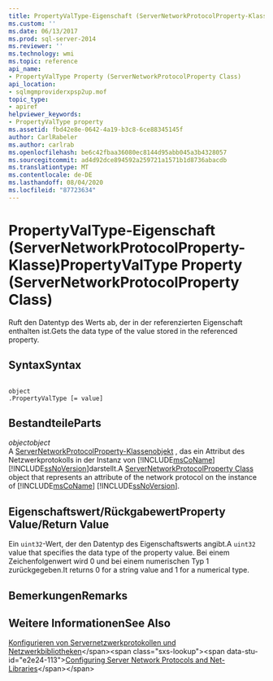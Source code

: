 ```yaml
---
title: PropertyValType-Eigenschaft (ServerNetworkProtocolProperty-Klasse) | Microsoft-Dokumentation
ms.custom: ''
ms.date: 06/13/2017
ms.prod: sql-server-2014
ms.reviewer: ''
ms.technology: wmi
ms.topic: reference
api_name:
- PropertyValType Property (ServerNetworkProtocolProperty Class)
api_location:
- sqlmgmproviderxpsp2up.mof
topic_type:
- apiref
helpviewer_keywords:
- PropertyValType property
ms.assetid: fbd42e8e-0642-4a19-b3c8-6ce88345145f
author: CarlRabeler
ms.author: carlrab
ms.openlocfilehash: be6c42fbaa36080ec8144d95abb045a3b4328057
ms.sourcegitcommit: ad4d92dce894592a259721a1571b1d8736abacdb
ms.translationtype: MT
ms.contentlocale: de-DE
ms.lasthandoff: 08/04/2020
ms.locfileid: "87723634"
---
```

# <a name="propertyvaltype-property-servernetworkprotocolproperty-class"></a><span data-ttu-id="e2e24-102">PropertyValType-Eigenschaft (ServerNetworkProtocolProperty-Klasse)</span><span class="sxs-lookup"><span data-stu-id="e2e24-102">PropertyValType Property (ServerNetworkProtocolProperty Class)</span></span>
  <span data-ttu-id="e2e24-103">Ruft den Datentyp des Werts ab, der in der referenzierten Eigenschaft enthalten ist.</span><span class="sxs-lookup"><span data-stu-id="e2e24-103">Gets the data type of the value stored in the referenced property.</span></span>  
  
## <a name="syntax"></a><span data-ttu-id="e2e24-104">Syntax</span><span class="sxs-lookup"><span data-stu-id="e2e24-104">Syntax</span></span>  
  
```  
  
object  
.PropertyValType [= value]  
```  
  
## <a name="parts"></a><span data-ttu-id="e2e24-105">Bestandteile</span><span class="sxs-lookup"><span data-stu-id="e2e24-105">Parts</span></span>  
 <span data-ttu-id="e2e24-106">*object*</span><span class="sxs-lookup"><span data-stu-id="e2e24-106">*object*</span></span>  
 <span data-ttu-id="e2e24-107">A [ServerNetworkProtocolProperty-Klassenobjekt](servernetworkprotocolproperty-class.md) , das ein Attribut des Netzwerkprotokolls in der Instanz von [!INCLUDE[msCoName](../../../includes/msconame-md.md)] [!INCLUDE[ssNoVersion](../../../includes/ssnoversion-md.md)]darstellt.</span><span class="sxs-lookup"><span data-stu-id="e2e24-107">A [ServerNetworkProtocolProperty Class](servernetworkprotocolproperty-class.md) object that represents an attribute of the network protocol on the instance of [!INCLUDE[msCoName](../../../includes/msconame-md.md)] [!INCLUDE[ssNoVersion](../../../includes/ssnoversion-md.md)].</span></span>  
  
## <a name="property-valuereturn-value"></a><span data-ttu-id="e2e24-108">Eigenschaftswert/Rückgabewert</span><span class="sxs-lookup"><span data-stu-id="e2e24-108">Property Value/Return Value</span></span>  
 <span data-ttu-id="e2e24-109">Ein `uint32`-Wert, der den Datentyp des Eigenschaftswerts angibt.</span><span class="sxs-lookup"><span data-stu-id="e2e24-109">A `uint32` value that specifies the data type of the property value.</span></span> <span data-ttu-id="e2e24-110">Bei einem Zeichenfolgenwert wird 0 und bei einem numerischen Typ 1 zurückgegeben.</span><span class="sxs-lookup"><span data-stu-id="e2e24-110">It returns 0 for a string value and 1 for a numerical type.</span></span>  
  
## <a name="remarks"></a><span data-ttu-id="e2e24-111">Bemerkungen</span><span class="sxs-lookup"><span data-stu-id="e2e24-111">Remarks</span></span>  
  
## <a name="see-also"></a><span data-ttu-id="e2e24-112">Weitere Informationen</span><span class="sxs-lookup"><span data-stu-id="e2e24-112">See Also</span></span>  
 <span data-ttu-id="e2e24-113">[Konfigurieren von Servernetzwerkprotokollen und Netzwerkbibliotheken](https://msdn.microsoft.com/library/ms177485\(v=sql.100\).aspx)</span><span class="sxs-lookup"><span data-stu-id="e2e24-113">[Configuring Server Network Protocols and Net-Libraries](https://msdn.microsoft.com/library/ms177485\(v=sql.100\).aspx)</span></span>  
  
  
